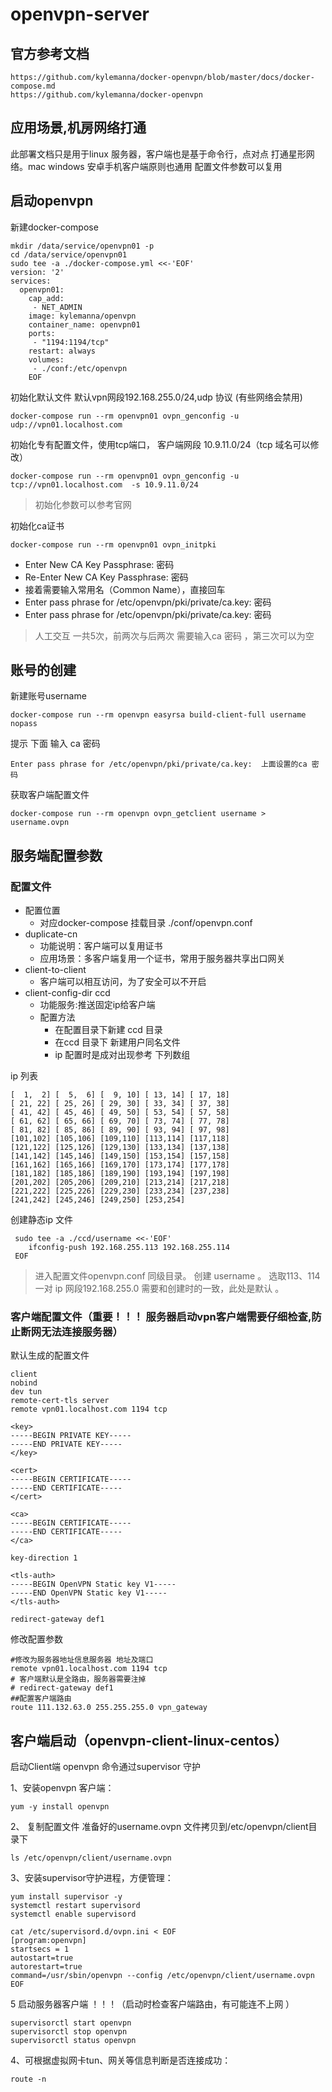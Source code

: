 # openvpn-server
## 官方参考文档
    https://github.com/kylemanna/docker-openvpn/blob/master/docs/docker-compose.md
    https://github.com/kylemanna/docker-openvpn
## 应用场景,机房网络打通
此部署文档只是用于linux 服务器，客户端也是基于命令行，点对点 打通星形网络。mac windows 安卓手机客户端原则也通用
配置文件参数可以复用

## 启动openvpn 

新建docker-compose

    mkdir /data/service/openvpn01 -p
    cd /data/service/openvpn01 
    sudo tee -a ./docker-compose.yml <<-'EOF'
    version: '2'
    services:
      openvpn01:
        cap_add:
         - NET_ADMIN
        image: kylemanna/openvpn
        container_name: openvpn01
        ports:
         - "1194:1194/tcp"
        restart: always
        volumes:
         - ./conf:/etc/openvpn
        EOF

初始化默认文件 默认vpn网段192.168.255.0/24,udp 协议 (有些网络会禁用)

    docker-compose run --rm openvpn01 ovpn_genconfig -u  udp://vpn01.localhost.com 
    
初始化专有配置文件，使用tcp端口， 客户端网段 10.9.11.0/24（tcp 域名可以修改）

    docker-compose run --rm openvpn01 ovpn_genconfig -u  tcp://vpn01.localhost.com  -s 10.9.11.0/24

>  初始化参数可以参考官网

初始化ca证书  

    docker-compose run --rm openvpn01 ovpn_initpki 
    
* Enter New CA Key Passphrase:       密码
* Re-Enter New CA Key Passphrase: 密码
* 接着需要输入常用名（Common Name），直接回车
* Enter pass phrase for /etc/openvpn/pki/private/ca.key: 密码
* Enter pass phrase for /etc/openvpn/pki/private/ca.key: 密码

> 人工交互 一共5次，前两次与后两次 需要输入ca 密码 ，第三次可以为空

## 账号的创建

新建账号username

    docker-compose run --rm openvpn easyrsa build-client-full username nopass

提示 下面 输入 ca 密码

    Enter pass phrase for /etc/openvpn/pki/private/ca.key:  上面设置的ca 密码

获取客户端配置文件 
   
    docker-compose run --rm openvpn ovpn_getclient username > username.ovpn

## 服务端配置参数
###  配置文件 
* 配置位置
    *  对应docker-compose 挂载目录  ./conf/openvpn.conf 
*  duplicate-cn 
    *  功能说明：客户端可以复用证书
    *  应用场景：多客户端复用一个证书，常用于服务器共享出口网关
*  client-to-client 
    * 客户端可以相互访问，为了安全可以不开启  
*  client-config-dir ccd 
    * 功能服务:推送固定ip给客户端
    * 配置方法
        * 在配置目录下新建 ccd 目录
        * 在ccd 目录下 新建用户同名文件
        * ip 配置时是成对出现参考 下列数组
        
ip 列表
        
    [  1,  2] [  5,  6] [  9, 10] [ 13, 14] [ 17, 18]
    [ 21, 22] [ 25, 26] [ 29, 30] [ 33, 34] [ 37, 38]
    [ 41, 42] [ 45, 46] [ 49, 50] [ 53, 54] [ 57, 58]
    [ 61, 62] [ 65, 66] [ 69, 70] [ 73, 74] [ 77, 78]
    [ 81, 82] [ 85, 86] [ 89, 90] [ 93, 94] [ 97, 98]
    [101,102] [105,106] [109,110] [113,114] [117,118]
    [121,122] [125,126] [129,130] [133,134] [137,138]
    [141,142] [145,146] [149,150] [153,154] [157,158]
    [161,162] [165,166] [169,170] [173,174] [177,178]
    [181,182] [185,186] [189,190] [193,194] [197,198]
    [201,202] [205,206] [209,210] [213,214] [217,218]
    [221,222] [225,226] [229,230] [233,234] [237,238]
    [241,242] [245,246] [249,250] [253,254]


创建静态ip 文件

     sudo tee -a ./ccd/username <<-'EOF'        
        ifconfig-push 192.168.255.113 192.168.255.114     
     EOF      
        
> 进入配置文件openvpn.conf 同级目录。
>  创建 username 。
>  选取113、114 一对
>  ip 网段192.168.255.0 需要和创建时的一致，此处是默认 。
   

### 客户端配置文件（重要！！！ 服务器启动vpn客户端需要仔细检查,防止断网无法连接服务器）

默认生成的配置文件
 
    client    
    nobind
    dev tun
    remote-cert-tls server
    remote vpn01.localhost.com 1194 tcp
    
    <key>
    -----BEGIN PRIVATE KEY----- 
    -----END PRIVATE KEY-----
    </key>
    
    <cert>
    -----BEGIN CERTIFICATE-----
    -----END CERTIFICATE-----
    </cert>
    
    <ca>
    -----BEGIN CERTIFICATE-----
    -----END CERTIFICATE-----
    </ca>
    
    key-direction 1
    
    <tls-auth>
    -----BEGIN OpenVPN Static key V1-----
    -----END OpenVPN Static key V1-----
    </tls-auth>
    
    redirect-gateway def1 

修改配置参数
 
    #修改为服务器地址信息服务器 地址及端口
    remote vpn01.localhost.com 1194 tcp  
    # 客户端默认是全路由，服务器需要注掉
    # redirect-gateway def1 
    ##配置客户端路由
    route 111.132.63.0 255.255.255.0 vpn_gateway  
    
## 客户端启动（openvpn-client-linux-centos）

启动Client端 openvpn 命令通过supervisor 守护

1、安装openvpn 客户端：

    yum -y install openvpn
2、 复制配置文件
    准备好的username.ovpn 文件拷贝到/etc/openvpn/client目录下
    
    ls /etc/openvpn/client/username.ovpn 

3、安装supervisor守护进程，方便管理：
    
    yum install supervisor -y
    systemctl restart supervisord
    systemctl enable supervisord 
    
    cat /etc/supervisord.d/ovpn.ini < EOF
    [program:openvpn]
    startsecs = 1
    autostart=true
    autorestart=true
    command=/usr/sbin/openvpn --config /etc/openvpn/client/username.ovpn
    EOF
5  启动服务器客户端 ！！！（启动时检查客户端路由，有可能连不上网 ）

    supervisorctl start openvpn
    supervisorctl stop openvpn
    supervisorctl status openvpn

4、可根据虚拟网卡tun、网关等信息判断是否连接成功： 

    route -n
 
 
 